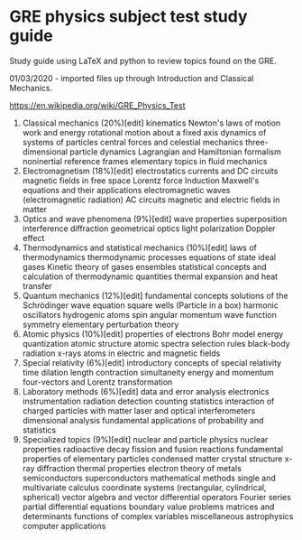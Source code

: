 # GRE physics subject test study guide

Study guide using LaTeX and python to review topics found on the GRE.

01/03/2020 - imported files up through Introduction and Classical Mechanics.

https://en.wikipedia.org/wiki/GRE_Physics_Test

1. Classical mechanics (20%)[edit]
kinematics
Newton's laws of motion
work and energy
rotational motion about a fixed axis
dynamics of systems of particles
central forces and celestial mechanics
three-dimensional particle dynamics
Lagrangian and Hamiltonian formalism
noninertial reference frames
elementary topics in fluid mechanics
2. Electromagnetism (18%)[edit]
electrostatics
currents and DC circuits
magnetic fields in free space
Lorentz force
Induction
Maxwell's equations and their applications
electromagnetic waves (electromagnetic radiation)
AC circuits
magnetic and electric fields in matter
3. Optics and wave phenomena (9%)[edit]
wave properties
superposition
interference
diffraction
geometrical optics
light polarization
Doppler effect
4. Thermodynamics and statistical mechanics (10%)[edit]
laws of thermodynamics
thermodynamic processes
equations of state
ideal gases
Kinetic theory of gases
ensembles
statistical concepts and calculation of thermodynamic quantities
thermal expansion and heat transfer
5. Quantum mechanics (12%)[edit]
fundamental concepts
solutions of the Schrödinger wave equation
square wells (Particle in a box)
harmonic oscillators
hydrogenic atoms
spin
angular momentum
wave function symmetry
elementary perturbation theory
6. Atomic physics (10%)[edit]
properties of electrons
Bohr model
energy quantization
atomic structure
atomic spectra
selection rules
black-body radiation
x-rays
atoms in electric and magnetic fields
7. Special relativity (6%)[edit]
introductory concepts of special relativity
time dilation
length contraction
simultaneity
energy and momentum
four-vectors and Lorentz transformation
8. Laboratory methods (6%)[edit]
data and error analysis
electronics
instrumentation
radiation detection
counting statistics
interaction of charged particles with matter
laser and optical interferometers
dimensional analysis
fundamental applications of probability and statistics
9. Specialized topics (9%)[edit]
nuclear and particle physics
nuclear properties
radioactive decay
fission and fusion
reactions
fundamental properties of elementary particles
condensed matter
crystal structure
x-ray diffraction
thermal properties
electron theory of metals
semiconductors
superconductors
mathematical methods
single and multivariate calculus
coordinate systems (rectangular, cylindrical, spherical)
vector algebra and vector differential operators
Fourier series
partial differential equations
boundary value problems
matrices and determinants
functions of complex variables
miscellaneous
astrophysics
computer applications
